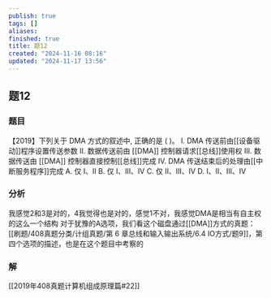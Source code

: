 ```yaml
---
publish: true
tags: []
aliases: 
finished: true
title: 题12
created: "2024-11-16 08:16"
updated: "2024-11-17 13:56"
---
```

## 题12
### 题目
【2019】下列关于 DMA 方式的叙述中, 正确的是 ( )。 
I. DMA 传送前由[[设备驱动]]程序设置传送参数
II. 数据传送前由 [[DMA]] 控制器请求[[总线]]使用权
III. 数据传送由 [[DMA]] 控制器直接控制[[总线]]完成
IV. DMA 传送结束后的处理由[[中断服务程序]]完成
A. 仅 I、II 
B. 仅 I、III、IV 
C. 仅 II、III、IV 
D. I、II、III、IV
### 分析
我感觉2和3是对的，4我觉得也是对的，感觉1不对，我感觉DMA是相当有自主权的这么一个结构
对于犹豫的A选项，我们看这个磁盘通过[[DMA]]方式的真题：[[刷题/408真题分类/计组真题/第 6 章总线和输入输出系统/6.4 IO方式/题9]]，第四个选项的描述，也是在这个题目中考察的
### 解
[[2019年408真题计算机组成原理篇#22]]